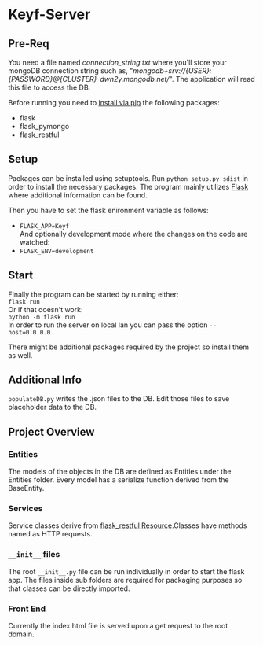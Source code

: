 # Keyf-Server
## Pre-Req
You need a file named *connection_string.txt* where you'll store your mongoDB connection string such as,
"*mongodb+srv://{USER}:{PASSWORD}@{CLUSTER}-dwn2y.mongodb.net/*".
The application will read this file to access the DB.

Before running you need to [install via pip](https://packaging.python.org/tutorials/installing-packages/) the following packages:
- flask
- flask_pymongo
- flask_restful

## Setup
Packages can be installed using setuptools.
Run ```python setup.py sdist``` in order to install the necessary packages.
The program mainly utilizes [Flask](https://flask-restful.readthedocs.io/en/latest/) where additional information can be found.

Then you have to set the flask enironment variable as follows:  
- ```FLASK_APP=Keyf```    
And optionally development mode where the changes on the code are watched:  
- ```FLASK_ENV=development```    

## Start
Finally the program can be started by running either:  
```flask run```  
Or if that doesn't work:  
```python -m flask run```  
In order to run the server on local lan you can pass the option ```--host=0.0.0.0```  

There might be additional packages required by the project so install them as well. 

## Additional Info
```populateDB.py``` writes the .json files to the DB. Edit those files to save placeholder data to the DB.

## Project Overview
### Entities
The models of the objects in the DB are defined as Entities under the Entities folder. Every model has a serialize function derived from the BaseEntity.
### Services
Service classes derive from [flask_restful Resource](https://flask-restful.readthedocs.io/en/0.3.5/quickstart.html).Classes have methods named as HTTP requests.
### ```__init__``` files 
The root ```__init__.py``` file can be run individually in order to start the flask app. The files inside sub folders are required for packaging purposes so that classes can be directly imported.
### Front End 
Currently the index.html file is served upon a get request to the root domain. 
